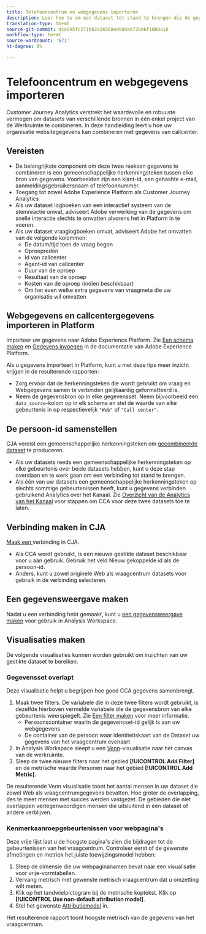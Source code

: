 ```yaml
---
title: Telefooncentrum en webgegevens importeren
description: Leer hoe te om een dataset tot stand te brengen die de gegevens van het vraagcentrum en van de website verbindt.
translation-type: tm+mt
source-git-commit: dca995fc271b02a26568ed8d4a672b96f10b0a18
workflow-type: tm+mt
source-wordcount: '671'
ht-degree: 0%

---
```



# Telefooncentrum en webgegevens importeren

Customer Journey Analytics verstrekt het waardevolle en robuuste vermogen om datasets van verschillende bronnen in één enkel project van de Werkruimte te combineren. In deze handleiding leert u hoe uw organisatie websitegegevens kan combineren met gegevens van callcenter.

## Vereisten

* De belangrijkste component om deze twee reeksen gegevens te combineren is een gemeenschappelijke herkenningsteken tussen elke bron van gegevens. Voorbeelden zijn een klant-id, een gehashte e-mail, aanmeldingsgebruikersnaam of telefoonnummer.
* Toegang tot zowel Adobe Experience Platform als Customer Journey Analytics
* Als uw dataset logboeken van een interactief systeem van de stemreactie omvat, adviseert Adobe verwerking van de gegevens om snelle interactie slechts te omvatten alvorens het in Platform in te voeren.
* Als uw dataset vraaglogboeken omvat, adviseert Adobe het omvatten van de volgende kolommen:
   * De datum/tijd toen de vraag begon
   * Oproepreden
   * Id van callcenter
   * Agent-id van callcenter
   * Duur van de oproep
   * Resultaat van de oproep
   * Kosten van de oproep (indien beschikbaar)
   * Om het even welke extra gegevens van vraagmeta die uw organisatie wil omvatten

## Webgegevens en callcentergegevens importeren in Platform

Importeer uw gegevens naar Adobe Experience Platform. Zie [Een schema maken](https://docs.adobe.com/content/help/en/experience-platform/xdm/tutorials/create-schema-ui.html) en [Gegevens invoegen](https://docs.adobe.com/content/help/en/experience-platform/ingestion/home.html) in de documentatie van Adobe Experience Platform.

Als u gegevens importeert in Platform, kunt u met deze tips meer inzicht krijgen in de resulterende rapporten:

* Zorg ervoor dat de herkenningsteken die wordt gebruikt om vraag en Webgegevens samen te verbinden gelijkaardig geformatteerd is.
* Neem de gegevensbron op in elke gegevensset. Neem bijvoorbeeld een `data_source`-kolom op in elk schema en stel de waarde van elke gebeurtenis in op respectievelijk `"Web"` of `"Call center"`. <!--mapper-->

## De persoon-id samenstellen

CJA vereist een gemeenschappelijke herkenningsteken om [gecombineerde dataset](../connections/combined-dataset.md) te produceren.

* Als uw datasets reeds een gemeenschappelijke herkenningsteken op elke gebeurtenis over beide datasets hebben, kunt u deze stap overslaan en te werk gaan om een verbinding tot stand te brengen.
* Als één van uw datasets een gemeenschappelijke herkenningsteken op slechts sommige gebeurtenissen heeft, kunt u gegevens verbinden gebruikend Analytics over het Kanaal. Zie [Overzicht van de Analytics van het Kanaal](/help/connections/cca/overview.md) voor stappen om CCA voor deze twee datasets toe te laten.

## Verbinding maken in CJA

[Maak een ](/help/connections/create-connection.md) verbinding in CJA.

* Als CCA wordt gebruikt, is een nieuwe gestikte dataset beschikbaar voor u aan gebruik. Gebruik het veld Nieuw gekoppelde id als de persoon-id.
* Anders, kunt u zowel originele Web als vraagcentrum datasets voor gebruik in de verbinding selecteren.

## Een gegevensweergave maken

Nadat u een verbinding hebt gemaakt, kunt u [een gegevensweergave maken](/help/data-views/create-dataview.md) voor gebruik in Analysis Workspace. <!-- page dimension last touch, session persistence -->
<!-- create calls metric using call center reason (requires data views 2.0). any column that triggers once per call -->

## Visualisaties maken

De volgende visualisaties kunnen worden gebruikt om inzichten van uw gestikte dataset te bereiken.

### Gegevensset overlapt

Deze visualisatie helpt u begrijpen hoe goed CCA gegevens samenbrengt.

1. Maak twee filters. De variabele die in deze twee filters wordt gebruikt, is dezelfde hierboven vermelde variabele die de gegevensbron van elke gebeurtenis weerspiegelt. Zie [Een filter maken](/help/components/filters/create-filters.md) voor meer informatie.
   * Persoonscontainer waarin de gegevensset-id gelijk is aan uw webgegevens
   * De container van de persoon waar identiteitskaart van de Dataset uw gegevens van het vraagcentrum evenaart
2. In Analysis Workspace sleept u een [Venn](/help/analysis-workspace/visualizations/venn.md)-visualisatie naar het canvas van de werkruimte.
3. Sleep de twee nieuwe filters naar het gebied **[!UICONTROL Add Filter]** en de metrische waarde Personen naar het gebied **[!UICONTROL Add Metric]**.

De resulterende Venn visualisatie toont het aantal mensen in uw dataset die zowel Web als vraagcentrumgegevens bevatten. Hoe groter de overlapping, des te meer mensen met succes werden vastgezet. De gebieden die niet overlappen vertegenwoordigen mensen die uitsluitend in één dataset of andere verblijven.

### Kenmerkaanroepgebeurtenissen voor webpagina&#39;s

Deze vrije lijst laat u de hoogste pagina&#39;s zien die bijdragen tot de gebeurtenissen van het vraagcentrum. Controleer eerst of de gewenste afmetingen en metriek het juiste toewijzingsmodel hebben:

1. Sleep de dimensie die uw webpaginanamen bevat naar een visualisatie voor vrije-vormtabellen.
1. Vervang metrisch met gewenste metrisch vraagcentrum dat u omzetting wilt meten.
1. Klik op het tandwielpictogram bij de metrische koptekst. Klik op **[!UICONTROL Use non-default attribution model]**.
1. Stel het gewenste [Attributiemodel](/help/data-views/configure-dataviews.md#Attribution-model) in.

Het resulterende rapport toont hoogste metrisch van de gegevens van het vraagcentrum. <!-- Complement with donut visualization -->

<!-- ### Flow between web data and call center

call reason as an exit dimension, web page name for previous pages

### Histogram


### Fallout

step 1: all sessions
step 2: purchase step 1
step 3: call

another good one

step 1: all sessions
step 2: 

Orrr we could also use dataset ID

### Site sections that result in a call within 30 minutes

Slide 4

Create a bunch of filters - facets to their business. Filters were used because they didn't have all of these in the same dimension, so they could create everything in this report as a single dimension (really filters)

wanted to understand when someone interacts with a facet, whats the highest percentage of people that abandon that channel to call them. not from volume perspective, but percentage perspective.

use sequential segmentation, but you lose the ability to use attribution IQ

## What to do when you've found insight -->

